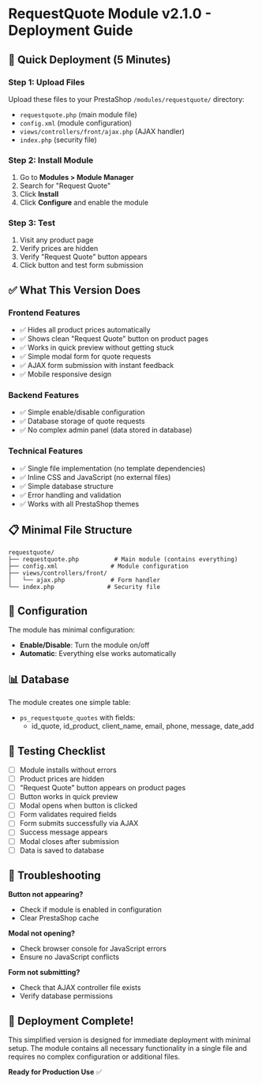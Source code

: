 # RequestQuote Module v2.1.0 - Deployment Guide

## 🚀 Quick Deployment (5 Minutes)

### Step 1: Upload Files
Upload these files to your PrestaShop `/modules/requestquote/` directory:
- `requestquote.php` (main module file)
- `config.xml` (module configuration)
- `views/controllers/front/ajax.php` (AJAX handler)
- `index.php` (security file)

### Step 2: Install Module
1. Go to **Modules > Module Manager**
2. Search for "Request Quote"
3. Click **Install**
4. Click **Configure** and enable the module

### Step 3: Test
1. Visit any product page
2. Verify prices are hidden
3. Verify "Request Quote" button appears
4. Click button and test form submission

## ✅ What This Version Does

### Frontend Features
- ✅ Hides all product prices automatically
- ✅ Shows clean "Request Quote" button on product pages
- ✅ Works in quick preview without getting stuck
- ✅ Simple modal form for quote requests
- ✅ AJAX form submission with instant feedback
- ✅ Mobile responsive design

### Backend Features
- ✅ Simple enable/disable configuration
- ✅ Database storage of quote requests
- ✅ No complex admin panel (data stored in database)

### Technical Features
- ✅ Single file implementation (no template dependencies)
- ✅ Inline CSS and JavaScript (no external files)
- ✅ Simple database structure
- ✅ Error handling and validation
- ✅ Works with all PrestaShop themes

## 📋 Minimal File Structure

```
requestquote/
├── requestquote.php          # Main module (contains everything)
├── config.xml               # Module configuration
├── views/controllers/front/
│   └── ajax.php             # Form handler
└── index.php               # Security file
```

## 🔧 Configuration

The module has minimal configuration:
- **Enable/Disable**: Turn the module on/off
- **Automatic**: Everything else works automatically

## 📊 Database

The module creates one simple table:
- `ps_requestquote_quotes` with fields:
  - id_quote, id_product, client_name, email, phone, message, date_add

## 🎯 Testing Checklist

- [ ] Module installs without errors
- [ ] Product prices are hidden
- [ ] "Request Quote" button appears on product pages
- [ ] Button works in quick preview
- [ ] Modal opens when button is clicked
- [ ] Form validates required fields
- [ ] Form submits successfully via AJAX
- [ ] Success message appears
- [ ] Modal closes after submission
- [ ] Data is saved to database

## 🚨 Troubleshooting

**Button not appearing?**
- Check if module is enabled in configuration
- Clear PrestaShop cache

**Modal not opening?**
- Check browser console for JavaScript errors
- Ensure no JavaScript conflicts

**Form not submitting?**
- Check that AJAX controller file exists
- Verify database permissions

## 🎉 Deployment Complete!

This simplified version is designed for immediate deployment with minimal setup. The module contains all necessary functionality in a single file and requires no complex configuration or additional files.

**Ready for Production Use** ✅ 